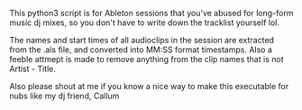 This python3 script is for Ableton sessions that you've abused for long-form music dj mixes, so you don't have to write down the tracklist yourself lol.

The names and start times of all audioclips in the session are extracted from the .als file, and converted into MM:SS format timestamps. Also a feeble attmept is made to remove anything from the clip names that is not Artist - Title.

Also please shout at me if you know a nice way to make this executable for nubs like my dj friend, Callum
